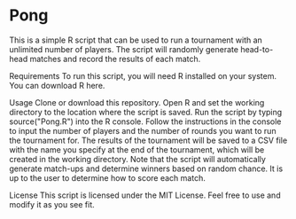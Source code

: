 # Pong
This is a simple R script that can be used to run a tournament with an unlimited number of players. The script will randomly generate head-to-head matches and record the results of each match.

Requirements
To run this script, you will need R installed on your system. You can download R here.

Usage
Clone or download this repository.
Open R and set the working directory to the location where the script is saved.
Run the script by typing source("Pong.R") into the R console.
Follow the instructions in the console to input the number of players and the number of rounds you want to run the tournament for.
The results of the tournament will be saved to a CSV file with the name you specify at the end of the tournament, which will be created in the working directory.
Note that the script will automatically generate match-ups and determine winners based on random chance. It is up to the user to determine how to score each match.

License
This script is licensed under the MIT License. Feel free to use and modify it as you see fit.
